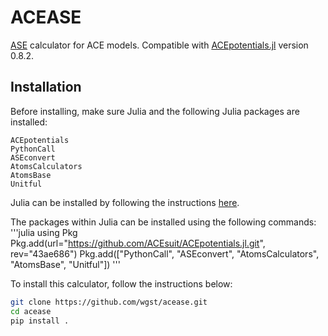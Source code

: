 # ACEASE

[ASE](https://wiki.fysik.dtu.dk/ase/) calculator for ACE models. Compatible with [ACEpotentials.jl](https://github.com/ACEsuit/ACEpotentials.jl) version 0.8.2.

## Installation

Before installing, make sure Julia and the following Julia packages are installed:
```
ACEpotentials
PythonCall
ASEconvert
AtomsCalculators
AtomsBase
Unitful
```
Julia can be installed by following the instructions [here](https://julialang.org/downloads/platform/).

The packages within Julia can be installed using the following commands:
'''julia
using Pkg
Pkg.add(url="https://github.com/ACEsuit/ACEpotentials.jl.git", rev="43ae686")
Pkg.add(["PythonCall", "ASEconvert", "AtomsCalculators", "AtomsBase", "Unitful"])
'''


To install this calculator, follow the instructions below:
```sh
git clone https://github.com/wgst/acease.git
cd acease
pip install .
```
